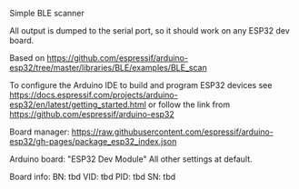Simple BLE scanner

All output is dumped to the serial port, so it should work on any ESP32 dev board.

Based on https://github.com/espressif/arduino-esp32/tree/master/libraries/BLE/examples/BLE_scan

To configure the Arduino IDE to build and program ESP32 devices see https://docs.espressif.com/projects/arduino-esp32/en/latest/getting_started.html
or follow the link from https://github.com/espressif/arduino-esp32

Board manager:  https://raw.githubusercontent.com/espressif/arduino-esp32/gh-pages/package_esp32_index.json

Arduino board:  "ESP32 Dev Module" All other settings at default.

Board info:
BN:   tbd
VID:  tbd
PID:  tbd
SN:   tbd
